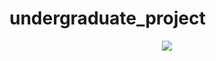 # undergraduate_project

<p align="center">
  <img src="https://github.com/dustmqdyd/undergraduate_project/assets/139207990/5f14ee17-b97b-4a6e-9f02-9f925501360d">
</p>
